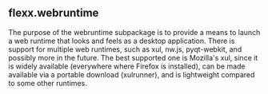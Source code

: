flexx.webruntime
----------------

The purpose of the webruntime subpackage is to provide a means to launch
a web runtime that looks and feels as a desktop application. There is
support for multiple web runtimes, such as xul, nw.js, pyqt-webkit, and
possibly more in the future. The best supported one is Mozilla's xul,
since it is widely available (everywhere where Firefox is installed),
can be made available via a portable download (xulrunner), and is
lightweight compared to some other runtimes.
